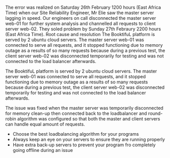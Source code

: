

The error was realized on Saturday 26th February 1200 hours (East Africa Time) when our Site Reliability Engineer, Mr Elie saw the master server lagging in speed. Our engineers on call disconnected the master server web-01 for further system analysis and channelled all requests to client server web-02. They soled problem by Sunday 27th Febraury 2200 hours (East Africa Time).
Root cause and resolution The BooktifuL platform is served by 2 ubuntu cloud servers. The master server web-01 was connected to serve all requests, and it stopped functioning due to memory outage as a results of so many requests because during a previous test, the client server web-02 was disconnected temporarily for testing and was not connected to the load balancer afterwards.

The BooktifuL platform is served by 2 ubuntu cloud servers. The master server web-01 was connected to serve all requests, and it stopped functioning due to memory outage as a results of so many requests because during a previous test, the client server web-02 was disconnected temporarily for testing and was not connected to the load balancer afterwards. 


The issue was fixed when the master server was temporarily disconnected for memory clean-up then connected back to the loadbalancer and round-robin algorithm was configured so that both the master and client servers can handle equal amount of requests.

- Choose the best loadbalancing algorithm for your programs
- Always keep an eye on your servers to ensure they are running properly
- Have extra back-up servers to prevent your program fro completely going offline during an issue
